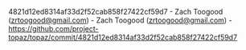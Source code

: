 4821d12ed8314af33d2f52cab858f27422cf59d7 - Zach Toogood (zrtoogood@gmail.com) - Zach Toogood (zrtoogood@gmail.com) - https://github.com/project-topaz/topaz/commit/4821d12ed8314af33d2f52cab858f27422cf59d7
